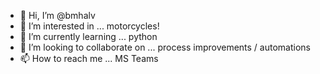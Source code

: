 - 👋 Hi, I’m @bmhalv
- 👀 I’m interested in ... motorcycles!
- 🌱 I’m currently learning ... python
- 💞️ I’m looking to collaborate on ... process improvements / automations
- 📫 How to reach me ... MS Teams

<!---
bmhalv/bmhalv is a ✨ special ✨ repository because its `README.md` (this file) appears on your GitHub profile.
You can click the Preview link to take a look at your changes.
--->
